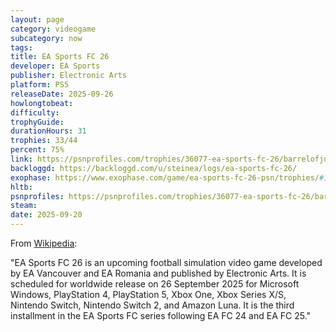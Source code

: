 ```yaml
---
layout: page
category: videogame
subcategory: now
tags:
title: EA Sports FC 26
developer: EA Sports
publisher: Electronic Arts
platform: PS5
releaseDate: 2025-09-26
howlongtobeat:
difficulty:
trophyGuide:
durationHours: 31
trophies: 33/44
percent: 75%
link: https://psnprofiles.com/trophies/36077-ea-sports-fc-26/barrelofjuice
backloggd: https://backloggd.com/u/steinea/logs/ea-sports-fc-26/
exophase: https://www.exophase.com/game/ea-sports-fc-26-psn/trophies/#1213131
hltb:
psnprofiles: https://psnprofiles.com/trophies/36077-ea-sports-fc-26/barrelofjuice
steam:
date: 2025-09-20
---
```


From [Wikipedia](https://en.wikipedia.org/wiki/EA_Sports_FC_26):

"EA Sports FC 26 is an upcoming football simulation video game developed by EA Vancouver and EA Romania and published by Electronic Arts. It is scheduled for worldwide release on 26 September 2025 for Microsoft Windows, PlayStation 4, PlayStation 5, Xbox One, Xbox Series X/S, Nintendo Switch, Nintendo Switch 2, and Amazon Luna. It is the third installment in the EA Sports FC series following EA FC 24 and EA FC 25."
